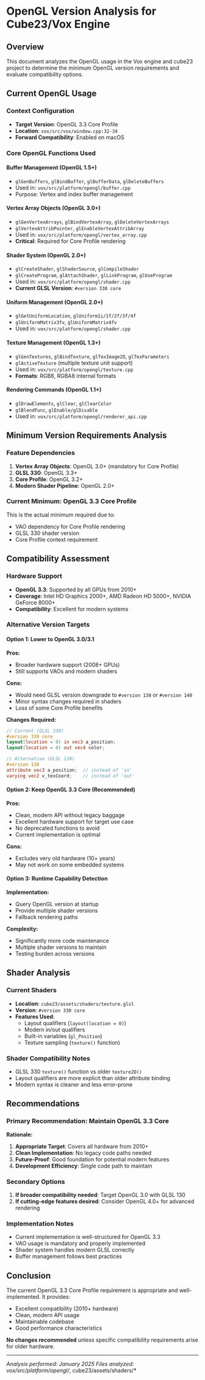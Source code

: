 # OpenGL Version Analysis for Cube23/Vox Engine

## Overview
This document analyzes the OpenGL usage in the Vox engine and cube23 project to determine the minimum OpenGL version requirements and evaluate compatibility options.

## Current OpenGL Usage

### Context Configuration
- **Target Version**: OpenGL 3.3 Core Profile
- **Location**: `vox/src/vox/window.cpp:32-34`
- **Forward Compatibility**: Enabled on macOS

### Core OpenGL Functions Used

#### Buffer Management (OpenGL 1.5+)
- `glGenBuffers`, `glBindBuffer`, `glBufferData`, `glDeleteBuffers`
- Used in: `vox/src/platform/opengl/buffer.cpp`
- Purpose: Vertex and index buffer management

#### Vertex Array Objects (OpenGL 3.0+)
- `glGenVertexArrays`, `glBindVertexArray`, `glDeleteVertexArrays`
- `glVertexAttribPointer`, `glEnableVertexAttribArray`
- Used in: `vox/src/platform/opengl/vertex_array.cpp`
- **Critical**: Required for Core Profile rendering

#### Shader System (OpenGL 2.0+)
- `glCreateShader`, `glShaderSource`, `glCompileShader`
- `glCreateProgram`, `glAttachShader`, `glLinkProgram`, `glUseProgram`
- Used in: `vox/src/platform/opengl/shader.cpp`
- **Current GLSL Version**: `#version 330 core`

#### Uniform Management (OpenGL 2.0+)
- `glGetUniformLocation`, `glUniform1i/1f/2f/3f/4f`
- `glUniformMatrix3fv`, `glUniformMatrix4fv`
- Used in: `vox/src/platform/opengl/shader.cpp`

#### Texture Management (OpenGL 1.3+)
- `glGenTextures`, `glBindTexture`, `glTexImage2D`, `glTexParameteri`
- `glActiveTexture` (multiple texture unit support)
- Used in: `vox/src/platform/opengl/texture.cpp`
- **Formats**: RGB8, RGBA8 internal formats

#### Rendering Commands (OpenGL 1.1+)
- `glDrawElements`, `glClear`, `glClearColor`
- `glBlendFunc`, `glEnable/glDisable`
- Used in: `vox/src/platform/opengl/renderer_api.cpp`

## Minimum Version Requirements Analysis

### Feature Dependencies
1. **Vertex Array Objects**: OpenGL 3.0+ (mandatory for Core Profile)
2. **GLSL 330**: OpenGL 3.3+
3. **Core Profile**: OpenGL 3.2+
4. **Modern Shader Pipeline**: OpenGL 2.0+

### Current Minimum: OpenGL 3.3 Core Profile
This is the actual minimum required due to:
- VAO dependency for Core Profile rendering
- GLSL 330 shader version
- Core Profile context requirement

## Compatibility Assessment

### Hardware Support
- **OpenGL 3.3**: Supported by all GPUs from 2010+
- **Coverage**: Intel HD Graphics 2000+, AMD Radeon HD 5000+, NVIDIA GeForce 8000+
- **Compatibility**: Excellent for modern systems

### Alternative Version Targets

#### Option 1: Lower to OpenGL 3.0/3.1
**Pros:**
- Broader hardware support (2008+ GPUs)
- Still supports VAOs and modern shaders

**Cons:**
- Would need GLSL version downgrade to `#version 130` or `#version 140`
- Minor syntax changes required in shaders
- Loss of some Core Profile benefits

**Changes Required:**
```glsl
// Current (GLSL 330)
#version 330 core
layout(location = 0) in vec3 a_position;
layout(location = 0) out vec4 color;

// Alternative (GLSL 130)
#version 130
attribute vec3 a_position;  // instead of 'in'
varying vec2 v_texCoord;    // instead of 'out'
```

#### Option 2: Keep OpenGL 3.3 Core (Recommended)
**Pros:**
- Clean, modern API without legacy baggage
- Excellent hardware support for target use case
- No deprecated functions to avoid
- Current implementation is optimal

**Cons:**
- Excludes very old hardware (10+ years)
- May not work on some embedded systems

#### Option 3: Runtime Capability Detection
**Implementation:**
- Query OpenGL version at startup
- Provide multiple shader versions
- Fallback rendering paths

**Complexity:**
- Significantly more code maintenance
- Multiple shader versions to maintain
- Testing burden across versions

## Shader Analysis

### Current Shaders
- **Location**: `cube23/assets/shaders/texture.glsl`
- **Version**: `#version 330 core`
- **Features Used**:
  - Layout qualifiers (`layout(location = 0)`)
  - Modern in/out qualifiers
  - Built-in variables (`gl_Position`)
  - Texture sampling (`texture()` function)

### Shader Compatibility Notes
- GLSL 330 `texture()` function vs older `texture2D()`
- Layout qualifiers are more explicit than older attribute binding
- Modern syntax is cleaner and less error-prone

## Recommendations

### Primary Recommendation: Maintain OpenGL 3.3 Core
**Rationale:**
1. **Appropriate Target**: Covers all hardware from 2010+
2. **Clean Implementation**: No legacy code paths needed
3. **Future-Proof**: Good foundation for potential modern features
4. **Development Efficiency**: Single code path to maintain

### Secondary Options
1. **If broader compatibility needed**: Target OpenGL 3.0 with GLSL 130
2. **If cutting-edge features desired**: Consider OpenGL 4.0+ for advanced rendering

### Implementation Notes
- Current implementation is well-structured for OpenGL 3.3
- VAO usage is mandatory and properly implemented
- Shader system handles modern GLSL correctly
- Buffer management follows best practices

## Conclusion

The current OpenGL 3.3 Core Profile requirement is appropriate and well-implemented. It provides:
- Excellent compatibility (2010+ hardware)
- Clean, modern API usage
- Maintainable codebase
- Good performance characteristics

**No changes recommended** unless specific compatibility requirements arise for older hardware.

---
*Analysis performed: January 2025*
*Files analyzed: vox/src/platform/opengl/*, cube23/assets/shaders/*
